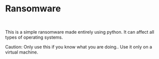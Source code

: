 # Ransomware

<br>

This is a simple ransomware made entirely using python.
It can affect all types of operating systems.

Caution:
Only use this if you know what you are doing..
Use it only on a virtual machine.

